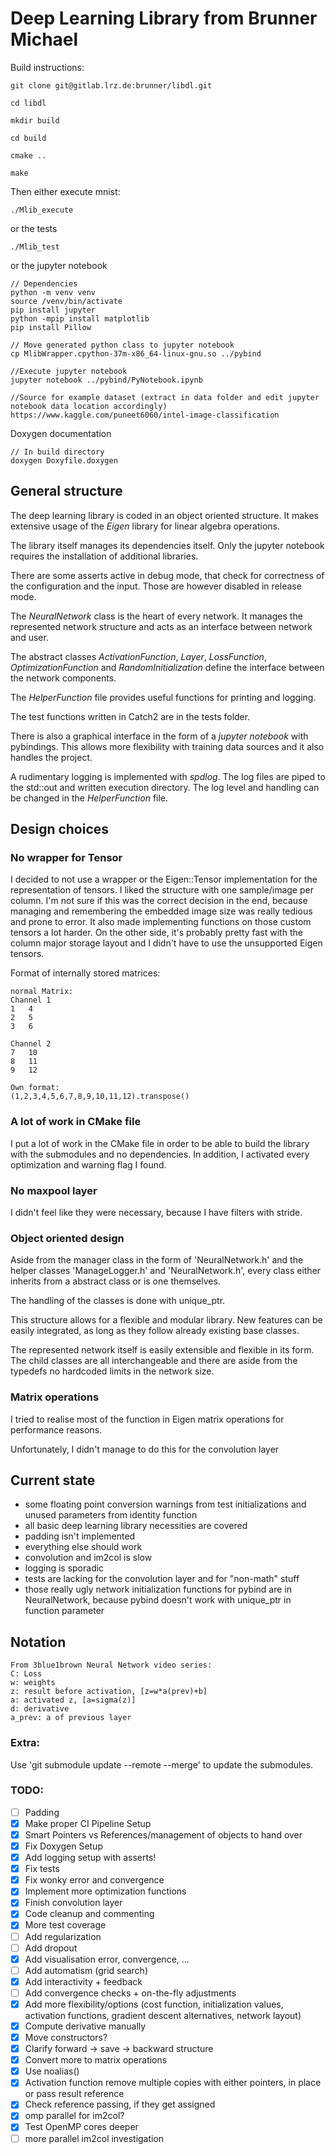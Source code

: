 # Deep Learning Library from Brunner Michael

Build instructions:

    git clone git@gitlab.lrz.de:brunner/libdl.git

    cd libdl

    mkdir build

    cd build

    cmake ..

    make

Then either execute mnist:

    ./Mlib_execute

or the tests

    ./Mlib_test

or the jupyter notebook
    
    // Dependencies
    python -m venv venv
    source /venv/bin/activate
    pip install jupyter
    python -mpip install matplotlib
    pip install Pillow
    
    // Move generated python class to jupyter notebook
    cp MlibWrapper.cpython-37m-x86_64-linux-gnu.so ../pybind
    
    //Execute jupyter notebook
    jupyter notebook ../pybind/PyNotebook.ipynb
    
    //Source for example dataset (extract in data folder and edit jupyter notebook data location accordingly)
    https://www.kaggle.com/puneet6060/intel-image-classification
    
Doxygen documentation

    // In build directory
    doxygen Doxyfile.doxygen

## General structure

The deep learning library is coded in an object oriented structure.
It makes extensive usage of the *Eigen* library for linear algebra operations.

The library itself manages its dependencies itself.
Only the jupyter notebook requires the installation of additional libraries.

There are some asserts active in debug mode, that check for correctness of the configuration and the input. 
Those are however disabled in release mode.

The *NeuralNetwork* class is the heart of every network.
It manages the represented network structure and acts as an interface between network and user.

The abstract classes *ActivationFunction*, *Layer*, *LossFunction*, *OptimizationFunction* and *RandomInitialization* define the interface between the network components.

The *HelperFunction* file provides useful functions for printing and logging.

The test functions written in Catch2 are in the tests folder.

There is also a graphical interface in the form of a *jupyter notebook* with pybindings. This allows more flexibility with training data sources and it also handles the project.

A rudimentary logging is implemented with *spdlog*.
The log files are piped to the std::out and written execution directory.
The log level and handling can be changed in the *HelperFunction* file.

## Design choices

### No wrapper for Tensor

I decided to not use a wrapper or the Eigen::Tensor implementation for the representation of tensors.
I liked the structure with one sample/image per column.
I'm not sure if this was the correct decision in the end, because managing and remembering the embedded image size was really tedious and prone to error.
It also made implementing functions on those custom tensors a lot harder.
On the other side, it's probably pretty fast with the column major storage layout and I didn't have to use the unsupported Eigen tensors.

Format of internally stored matrices:

    normal Matrix:
    Channel 1
    1   4
    2   5
    3   6
                     
    Channel 2
    7   10
    8   11
    9   12
    
    Own format:
    (1,2,3,4,5,6,7,8,9,10,11,12).transpose()

### A lot of work in CMake file

I put a lot of work in the CMake file in order to be able to build the library with the submodules and no dependencies.
In addition, I activated every optimization and warning flag I found. 

### No maxpool layer

I didn't feel like they were necessary, because I have filters with stride.

### Object oriented design

Aside from the manager class in the form of 'NeuralNetwork.h' and the helper classes 'ManageLogger.h' and 'NeuralNetwork.h', every class either inherits from a abstract class or is one themselves.

The handling of the classes is done with unique_ptr.

This structure allows for a flexible and modular library.
New features can be easily integrated, as long as they follow already existing base classes.

The represented network itself is easily extensible and flexible in its form. The child classes are all interchangeable and there are aside from the typedefs no hardcoded limits in the network size.

### Matrix operations

I tried to realise most of the function in Eigen matrix operations for performance reasons.

Unfortunately, I didn't manage to do this for the convolution layer

## Current state

* some floating point conversion warnings from test initializations and unused parameters from identity function
* all basic deep learning library necessities are covered
* padding isn't implemented
* everything else should work
* convolution and im2col is slow
* logging is sporadic
* tests are lacking for the convolution layer and for "non-math" stuff
* those really ugly network initialization functions for pybind are in NeuralNetwork, because pybind doesn't work with unique_ptr in function parameter

## Notation    

    From 3blue1brown Neural Network video series:
    C: Loss
    w: weights
    z: result before activation, [z=w*a(prev)+b]
    a: activated z, [a=sigma(z)]
    d: derivative
    a_prev: a of previous layer

### Extra:
Use 'git submodule update --remote --merge' to update the submodules.

### TODO:
- [ ] Padding
- [x] Make proper CI Pipeline Setup
- [x] Smart Pointers vs References/management of objects to hand over
- [x] Fix Doxygen Setup
- [x] Add logging setup with asserts!
- [x] Fix tests
- [x] Fix wonky error and convergence
- [x] Implement more optimization functions
- [x] Finish convolution layer
- [x] Code cleanup and commenting
- [x] More test coverage
- [ ] Add regularization
- [ ] Add dropout
- [x] Add visualisation error, convergence, ...
- [ ] Add automatism (grid search)
- [x] Add interactivity + feedback
- [ ] Add convergence checks + on-the-fly adjustments
- [x] Add more flexibility/options (cost function, initialization values, activation functions, gradient descent alternatives, network layout)
- [x] Compute derivative manually
- [x] Move constructors?
- [x] Clarify forward -> save -> backward structure
- [x] Convert more to matrix operations
- [x] Use noalias()
- [x] Activation function remove multiple copies with either pointers, in place or pass result reference
- [x] Check reference passing, if they get assigned
- [x] omp parallel for im2col?
- [x] Test OpenMP cores deeper
- [ ] more parallel im2col investigation